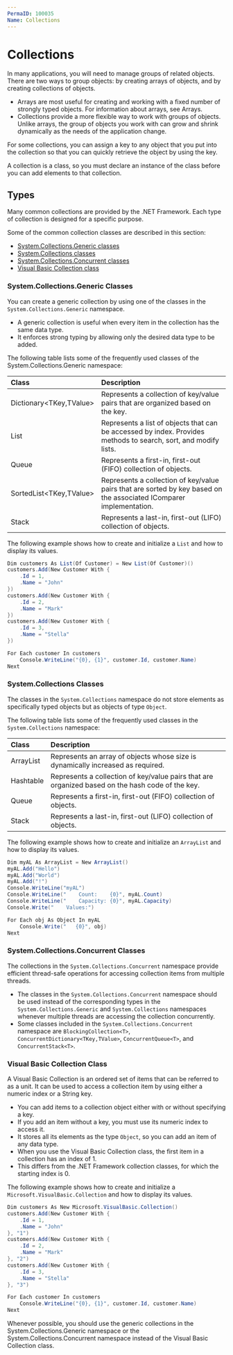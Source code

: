 ```yaml
---
PermaID: 100035
Name: Collections
---
```


# Collections

In many applications, you will need to manage groups of related objects. There are two ways to group objects: by creating arrays of objects, and by creating collections of objects.

 - Arrays are most useful for creating and working with a fixed number of strongly typed objects. For information about arrays, see Arrays.
 - Collections provide a more flexible way to work with groups of objects. Unlike arrays, the group of objects you work with can grow and shrink dynamically as the needs of the application change. 

For some collections, you can assign a key to any object that you put into the collection so that you can quickly retrieve the object by using the key.

A collection is a class, so you must declare an instance of the class before you can add elements to that collection.

## Types

Many common collections are provided by the .NET Framework. Each type of collection is designed for a specific purpose.

Some of the common collection classes are described in this section:

 - [System.Collections.Generic classes](#systemcollectionsgeneric-classes)
 - [System.Collections classes](#systemcollections-classes)
 - [System.Collections.Concurrent classes](#systemcollectionsconcurrent-classes)
 - [Visual Basic Collection class](#visual-basic-collection-class)

### System.Collections.Generic Classes

You can create a generic collection by using one of the classes in the `System.Collections.Generic` namespace. 

 - A generic collection is useful when every item in the collection has the same data type. 
 - It enforces strong typing by allowing only the desired data type to be added.

The following table lists some of the frequently used classes of the System.Collections.Generic namespace:

| Class                 | Description                                                                     |
| :---------------------| :-------------------------------------------------------------------------------|
| Dictionary<TKey,TValue> | Represents a collection of key/value pairs that are organized based on the key.|
| List<T>               | Represents a list of objects that can be accessed by index. Provides methods to search, sort, and modify lists. |
| Queue<T>              | Represents a first-in, first-out (FIFO) collection of objects.|
| SortedList<TKey,TValue> | Represents a collection of key/value pairs that are sorted by key based on the associated IComparer<T> implementation. |
| Stack<T>              | Represents a last-in, first-out (LIFO) collection of objects. |

The following example shows how to create and initialize a `List` and how to display its values.

```csharp
Dim customers As List(Of Customer) = New List(Of Customer)()
customers.Add(New Customer With {
    .Id = 1,
    .Name = "John"
})
customers.Add(New Customer With {
    .Id = 2,
    .Name = "Mark"
})
customers.Add(New Customer With {
    .Id = 3,
    .Name = "Stella"
})

For Each customer In customers
    Console.WriteLine("{0}, {1}", customer.Id, customer.Name)
Next
```

### System.Collections Classes

The classes in the `System.Collections` namespace do not store elements as specifically typed objects but as objects of type `Object`.

The following table lists some of the frequently used classes in the `System.Collections` namespace:

| Class                 | Description                                                                     |
| :---------------------| :-------------------------------------------------------------------------------|
| ArrayList             | Represents an array of objects whose size is dynamically increased as required. |
| Hashtable             | Represents a collection of key/value pairs that are organized based on the hash code of the key. |
| Queue                 | Represents a first-in, first-out (FIFO) collection of objects.                  |
| Stack                 | Represents a last-in, first-out (LIFO) collection of objects.                   |

The following example shows how to create and initialize an `ArrayList` and how to display its values.

```csharp
Dim myAL As ArrayList = New ArrayList()
myAL.Add("Hello")
myAL.Add("World")
myAL.Add("!")
Console.WriteLine("myAL")
Console.WriteLine("    Count:    {0}", myAL.Count)
Console.WriteLine("    Capacity: {0}", myAL.Capacity)
Console.Write("    Values:")

For Each obj As Object In myAL
    Console.Write("   {0}", obj)
Next
```

### System.Collections.Concurrent Classes

The collections in the `System.Collections.Concurrent` namespace provide efficient thread-safe operations for accessing collection items from multiple threads.

 - The classes in the `System.Collections.Concurrent` namespace should be used instead of the corresponding types in the `System.Collections.Generic` and `System.Collections` namespaces whenever multiple threads are accessing the collection concurrently. 
 - Some classes included in the `System.Collections.Concurrent` namespace are `BlockingCollection<T>`, `ConcurrentDictionary<TKey,TValue>`, `ConcurrentQueue<T>`, and `ConcurrentStack<T>`.

### Visual Basic Collection Class

A Visual Basic Collection is an ordered set of items that can be referred to as a unit. It can be used to access a collection item by using either a numeric index or a String key. 

 - You can add items to a collection object either with or without specifying a key. 
 - If you add an item without a key, you must use its numeric index to access it.
 - It stores all its elements as the type `Object`, so you can add an item of any data type. 
 - When you use the Visual Basic Collection class, the first item in a collection has an index of 1. 
 - This differs from the .NET Framework collection classes, for which the starting index is 0.

The following example shows how to create and initialize a `Microsoft.VisualBasic.Collection` and how to display its values.

```csharp
Dim customers As New Microsoft.VisualBasic.Collection()
customers.Add(New Customer With {
    .Id = 1,
    .Name = "John"
}, "1")
customers.Add(New Customer With {
    .Id = 2,
    .Name = "Mark"
}, "2")
customers.Add(New Customer With {
    .Id = 3,
    .Name = "Stella"
}, "3")

For Each customer In customers
    Console.WriteLine("{0}, {1}", customer.Id, customer.Name)
Next
```

Whenever possible, you should use the generic collections in the System.Collections.Generic namespace or the System.Collections.Concurrent namespace instead of the Visual Basic Collection class. 